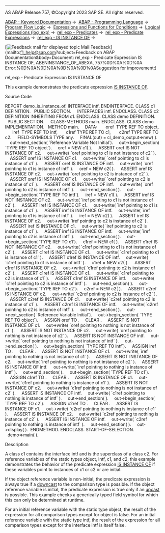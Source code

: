   

* * *

AS ABAP Release 757, ©Copyright 2023 SAP SE. All rights reserved.

[ABAP - Keyword Documentation](https://help.sap.com/doc/abapdocu_757_index_htm/7.57/en-US/abenabap.htm) →  [ABAP - Programming Language](https://help.sap.com/doc/abapdocu_757_index_htm/7.57/en-US/abenabap_reference.htm) →  [Program Flow Logic](https://help.sap.com/doc/abapdocu_757_index_htm/7.57/en-US/abenabap_flow_logic.htm) →  [Expressions and Functions for Conditions](https://help.sap.com/doc/abapdocu_757_index_htm/7.57/en-US/abenlogical_expr_func.htm) →  [Logical Expressions (log\_exp)](https://help.sap.com/doc/abapdocu_757_index_htm/7.57/en-US/abenlogexp.htm) →  [rel\_exp - Predicates](https://help.sap.com/doc/abapdocu_757_index_htm/7.57/en-US/abenpredicate.htm) →  [rel\_exp - Predicate Expressions](https://help.sap.com/doc/abapdocu_757_index_htm/7.57/en-US/abenpredicate_expressions.htm) →  [rel\_exp - IS INSTANCE OF](https://help.sap.com/doc/abapdocu_757_index_htm/7.57/en-US/abenlogexp_instance_of.htm) → 

 [![](Mail.gif?object=Mail.gif&sap-language=EN "Feedback mail for displayed topic") Mail Feedback](mailto:f1_help@sap.com?subject=Feedback on ABAP Documentation&body=Document: rel_exp - Predicate Expression IS INSTANCE OF, ABENINSTANCE_OF_ABEXA, 757%0D%0A%0D%0A
Error:%0D%0A%0D%0A%0D%0A%0D%0ASuggestion for improvement:)

rel\_exp - Predicate Expression IS INSTANCE OF

This example demonstrates the predicate expression [IS INSTANCE OF](https://help.sap.com/doc/abapdocu_757_index_htm/7.57/en-US/abenlogexp_instance_of.htm).

Source Code   

REPORT demo\_is\_instance\_of.
INTERFACE intf.
ENDINTERFACE.
CLASS c1 DEFINITION.
  PUBLIC SECTION.
    INTERFACES intf.
ENDCLASS.
CLASS c2 DEFINITION INHERITING FROM c1.
ENDCLASS.
CLASS demo DEFINITION.
  PUBLIC SECTION.
    CLASS-METHODS main.
ENDCLASS.
CLASS demo IMPLEMENTATION.
  METHOD main.
    DATA:
      oref  TYPE REF TO object,
      iref  TYPE REF TO intf,
      c1ref TYPE REF TO c1,
      c2ref TYPE REF TO c2.
    FIELD-SYMBOLS <fs> TYPE any.
    FINAL(out) = cl\_demo\_output=>new( ).
    out->next\_section( \`Reference Variable Not Initial\`).
    out->begin\_section( \`TYPE REF TO object\`).
    oref = NEW c1( ).
    ASSERT oref IS NOT INSTANCE OF c2.
    out->write( \`oref pointing to c1 is not instance of c2\` ).
    ASSERT oref IS INSTANCE OF c1.
    out->write( \`oref pointing to c1 is instance of c1\` ).
    ASSERT oref IS INSTANCE OF intf.
    out->write( \`oref pointing to c1 is instance of intf\` ).
    oref = NEW c2( ).
    ASSERT oref IS INSTANCE OF c2.
    out->write( \`oref pointing to c2 is instance of c2\` ).
    ASSERT oref IS INSTANCE OF c1.
    out->write( \`oref pointing to c2 is instance of c1\` ).
    ASSERT oref IS INSTANCE OF intf.
    out->write( \`oref pointing to c2 is instance of intf\` ).
    out->end\_section( ).
    out->begin\_section( \`TYPE REF TO intf\`).
    iref = NEW c1( ).
    ASSERT iref IS NOT INSTANCE OF c2.
    out->write( \`iref pointing to c1 is not instance of c2\` ).
    ASSERT iref IS INSTANCE OF c1.
    out->write( \`iref pointing to c1 is instance of c1\` ).
    ASSERT iref IS INSTANCE OF intf.
    out->write( \`iref pointing to c1 is instance of intf\` ).
    iref = NEW c2( ).
    ASSERT iref IS INSTANCE OF c2.
    out->write( \`iref pointing to c2 is instance of c2\` ).
    ASSERT iref IS INSTANCE OF c1.
    out->write( \`iref pointing to c2 is instance of c1\` ).
    ASSERT iref IS INSTANCE OF intf.
    out->write( \`iref pointing to c2 is instance of intf\` ).
    out->end\_section( ).
    out->begin\_section( \`TYPE REF TO c1\`).
    c1ref = NEW c1( ).
    ASSERT c1ref IS NOT INSTANCE OF c2.
    out->write( \`c1ref pointing to c1 is not instance of c2\` ).
    ASSERT c1ref IS INSTANCE OF c1.
    out->write( \`c1ref pointing to c1 is instance of c1\` ).
    ASSERT c1ref IS INSTANCE OF intf.
    out->write( \`c1ref pointing to c1 is instance of intf\` ).
    c1ref = NEW c2( ).
    ASSERT c1ref IS INSTANCE OF c2.
    out->write( \`c1ref pointing to c2 is instance of c2\` ).
    ASSERT c1ref IS INSTANCE OF c1.
    out->write( \`c1ref pointing to c2 is instance of c1\` ).
    ASSERT c1ref IS INSTANCE OF intf.
    out->write( \`c1ref pointing to c2 is instance of intf\` ).
    out->end\_section( ).
    out->begin\_section( \`TYPE REF TO c2\`).
    c2ref = NEW c2( ).
    ASSERT c2ref IS INSTANCE OF c2.
    out->write( \`c2ref pointing to c2 is instance of c2\` ).
    ASSERT c2ref IS INSTANCE OF c1.
    out->write( \`c2ref pointing to c2 is instance of c1\` ).
    ASSERT c2ref IS INSTANCE OF intf.
    out->write( \`c2ref pointing to c2 is instance of intf\` ).
    out->end\_section( ).
    out->next\_section( \`Reference Variable Initial\`).
    out->begin\_section( \`TYPE REF TO object\`).
    ASSIGN oref TO <fs>.
    CLEAR <fs>.
    ASSERT <fs> IS NOT INSTANCE OF c1.
    out->write( \`oref pointing to nothing is not instance of c1\` ).
    ASSERT <fs> IS NOT INSTANCE OF c2.
    out->write( \`oref pointing to nothing is not instance of c2\` ).
    ASSERT <fs> IS NOT INSTANCE OF intf.
    out->write( \`oref pointing to nothing is not instance of intf\` ).
    out->end\_section( ).
    out->begin\_section( \`TYPE REF TO intf\`).
    ASSIGN iref TO <fs>.
    CLEAR <fs>.
    ASSERT <fs> IS NOT INSTANCE OF c1.
    out->write( \`iref pointing to nothing is not instance of c1\` ).
    ASSERT <fs> IS NOT INSTANCE OF c2.
    out->write( \`iref pointing to nothing is not instance of c2\` ).
    ASSERT <fs> IS INSTANCE OF intf.
    out->write( \`iref pointing to nothing is instance of intf\` ).
    out->end\_section( ).
    out->begin\_section( \`TYPE REF TO c1\`).
    ASSIGN c1ref TO <fs>.
    CLEAR <fs>.
    ASSERT <fs> IS INSTANCE OF c1.
    out->write( \`c1ref pointing to nothing is instance of c1\` ).
    ASSERT <fs> IS NOT INSTANCE OF c2.
    out->write( \`c1ref pointing to nothing is not instance of c2\` ).
    ASSERT <fs> IS INSTANCE OF intf.
    out->write( \`c1ref pointing to nothing is instance of intf\` ).
    out->end\_section( ).
    out->begin\_section( \`TYPE REF TO c2\`).
    ASSIGN c2ref TO <fs>.
    CLEAR <fs>.
    ASSERT <fs> IS INSTANCE OF c1.
    out->write( \`c2ref pointing to nothing is instance of c1\` ).
    ASSERT <fs> IS INSTANCE OF c2.
    out->write( \`c2ref pointing to nothing is instance of c2\` ).
    ASSERT <fs> IS INSTANCE OF intf.
    out->write( \`c2ref pointing to nothing is instance of intf\` ).
    out->end\_section( ).
    out->display( ).  ENDMETHOD.
ENDCLASS.
START-OF-SELECTION.
  demo=>main( ).

Description   

A class c1 contains the interface intf and is the superclass of a class c2. For reference variables of the static types object, intf, c1, and c2, this example demonstrates the behavior of the predicate expression [IS INSTANCE OF](https://help.sap.com/doc/abapdocu_757_index_htm/7.57/en-US/abenlogexp_instance_of.htm) if these variables point to instances of c1 or c2 or are initial.

If the object reference variable is non-initial, the predicate expression is always true if a [downcast](https://help.sap.com/doc/abapdocu_757_index_htm/7.57/en-US/abendown_cast_glosry.htm "Glossary Entry") to the comparison type is possible. If the object reference variable is initial, the predicate expression is true only if an [upcast](https://help.sap.com/doc/abapdocu_757_index_htm/7.57/en-US/abenup_cast_glosry.htm "Glossary Entry") is possible. This example checks a generically typed field symbol for which this can only be determined at runtime.

For an initial reference variable with the static type object, the result of the expression for all comparison types except for object is false. For an initial reference variable with the static type intf, the result of the expression for all comparison types except for the interface intf is itself false.